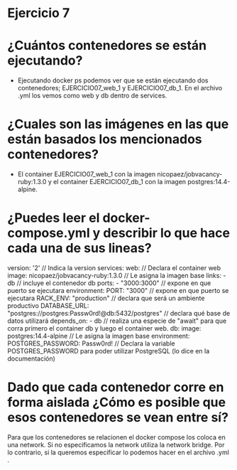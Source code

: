 # Ejercicio 7

# ¿Cuántos contenedores se están ejecutando?

- Ejecutando docker ps podemos ver que se están ejecutando dos contenedores; EJERCICIO07_web_1 y EJERCICIO07_db_1.
En el archivo .yml los vemos como web y db dentro de services.

# ¿Cuales son las imágenes en las que están basados los mencionados contenedores?

- El container EJERCICIO07_web_1 con la imagen nicopaez/jobvacancy-ruby:1.3.0 y el container EJERCICIO07_db_1 con la imagen postgres:14.4-alpine.

# ¿Puedes leer el docker-compose.yml y describir lo que hace cada una de sus lineas?

version: '2' // Indica la version
services:
  web:  // Declara el container web
    image: nicopaez/jobvacancy-ruby:1.3.0 // Le asigna la imagen base 
    links:
      - db // incluye el contenedor db
    ports:
      - "3000:3000" // expone en que puerto se ejecutara
    environment:
      PORT: "3000" // expone en que puerto se ejecutara
      RACK_ENV: "production" // declara que será un ambiente productivo
      DATABASE_URL: "postgres://postgres:Passw0rd!@db:5432/postgres" // declara qué base de datos utilizará
    depends_on:
      - db // realiza una especie de "await" para que corra primero el container db y luego el container web.
  db:
    image: postgres:14.4-alpine // Le asigna la imagen base 
    environment:
      POSTGRES_PASSWORD: Passw0rd! // Declara la variable POSTGRES_PASSWORD para poder utilizar PostgreSQL (lo dice en la documentación)

# Dado que cada contenedor corre en forma aislada ¿Cómo es posible que esos contenedores se vean entre sí?

Para que los contenedores se relacionen el docker compose los coloca en una network. Si no especificamos la network utiliza la network bridge. 
Por lo contrario, si la queremos especificar lo podemos hacer en el archivo .yml .
